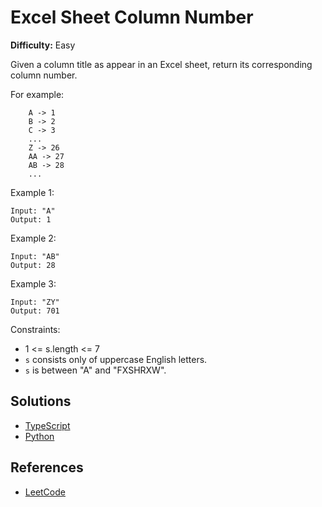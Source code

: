 # Excel Sheet Column Number #

**Difficulty:** Easy

Given a column title as appear in an Excel sheet, return its corresponding column number.

For example:
```
    A -> 1
    B -> 2
    C -> 3
    ...
    Z -> 26
    AA -> 27
    AB -> 28 
    ...
```

Example 1:
```
Input: "A"
Output: 1
```

Example 2:
```
Input: "AB"
Output: 28
```

Example 3:
```
Input: "ZY"
Output: 701
```

Constraints:

- 1 <= s.length <= 7
- `s` consists only of uppercase English letters.
- `s` is between "A" and "FXSHRXW".

## Solutions ##

- [TypeScript](./solution-ts.ts)
- [Python](./solution-python.py)

## References ##

- [LeetCode](https://leetcode.com/problems/excel-sheet-column-number/)